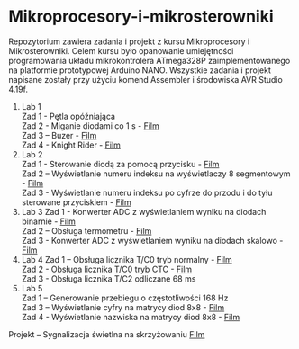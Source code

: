 # Mikroprocesory-i-mikrosterowniki

Repozytorium zawiera zadania i projekt z kursu Mikroprocesory i Mikrosterowniki. Celem kursu było opanowanie umiejętności programowania układu mikrokontrolera ATmega328P zaimplementowanego na platformie prototypowej Arduino NANO. Wszystkie zadania i projekt napisane zostały przy użyciu komend Assembler i środowiska AVR Studio 4.19f.
  
1.	Lab 1  
Zad 1 - Pętla opóźniająca  
Zad 2 - Miganie diodami co 1 s - [Film](https://youtu.be/EP5dgAGTNZo)  
Zad 3 – Buzer - [Film](https://youtu.be/KkdmHVcpa2I)  
Zad 4 - Knight Rider - [Film](https://youtube.com/shorts/QglkY5_SGK0?feature=share)  
2.	Lab 2  
Zad 1 - Sterowanie diodą za pomocą przycisku - [Film](https://youtube.com/shorts/d8vwYLtO3hY?feature=share)  
Zad 2 – Wyświetlanie numeru indeksu na wyświetlaczy 8 segmentowym - [Film](https://youtu.be/kLUJErqGA8U)  
Zad 3 -  Wyświetlanie numeru indeksu po cyfrze do przodu i do tyłu sterowane przyciskiem - [Film](https://youtu.be/Hj4jXT0fk1w)  
3.	Lab 3 
Zad 1 - Konwerter ADC z wyświetlaniem wyniku na diodach binarnie - [Film](https://youtu.be/g6KPizMbZKM)  
Zad 2 – Obsługa termometru  - [Film](https://youtu.be/pW9g57mbclQ)  
Zad 3 - Konwerter ADC z wyświetlaniem wyniku na diodach skalowo  - [Film](https://youtu.be/4g83YehPlSY)  
4.	Lab 4 
Zad 1 – Obsługa licznika T/C0 tryb normalny - [Film](https://youtu.be/9oSjVhQwHbM)  
Zad 2 - Obsługa licznika T/C0 tryb CTC - [Film](https://youtu.be/7ZgGXaG6lFg)  
Zad 3 - Obsługa licznika T/C2 odliczane 68 ms  
5.	Lab 5  
Zad 1 – Generowanie przebiegu o częstotliwości 168 Hz  
Zad 3 – Wyświetlanie cyfry na matrycy diod 8x8 - [Film](https://youtu.be/g8Lf67IY35s)  
Zad 4 - Wyświetlanie nazwiska na matrycy diod 8x8 - [Film](https://youtu.be/ei6fT8Y6e3w)  
  
Projekt – Sygnalizacja świetlna na skrzyżowaniu [Film](https://youtu.be/QIGwiK6ZEMY)  
